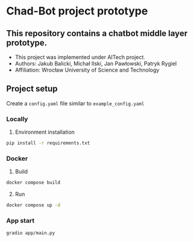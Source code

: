 # Chad-Bot project prototype

## This repository contains a chatbot middle layer prototype.
- This project was implemented under AITech project.
- Authors: Jakub Balicki, Michał Ilski, Jan Pawłowski, Patryk Rygiel
- Affiliation: Wrocław University of Science and Technology


## Project setup
Create a `config.yaml` file similar to `example_config.yaml`

### Locally
1. Environment installation
```bash
pip install -r requirements.txt
```

### Docker
1. Build
```bash
docker compose build
```
2. Run
```bash
docker compose up -d
```

### App start
```bash
gradio app/main.py
```
